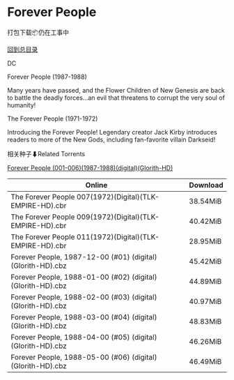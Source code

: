 # Forever People

打包下载📦仍在工事中

[回到总目录](/Catalogs.md)

DC

Forever People (1987-1988)

Many years have passed, and the Flower Children of New Genesis are back to battle the deadly forces...an evil that threatens to corrupt the very soul of humanity!



The Forever People (1971-1972)

Introducing the Forever People! Legendary creator Jack Kirby introduces readers to more of the New Gods, including fan-favorite villain Darkseid!





相关种子⬇Related Torrents

[Forever People (001-006)(1987-1988)(digital)(Glorith-HD)](https://github.com/alicewish/markdown/blob/master/torrent/Forever-People--001-006--1987-1988--digital--Glorith-HD.md)

Online | Download
--- | ---
The Forever People 007(1972)(Digital)(TLK-EMPIRE-HD).cbr | 38.54MiB
The Forever People 009(1972)(Digital)(TLK-EMPIRE-HD).cbr | 40.42MiB
The Forever People 011(1972)(Digital)(TLK-EMPIRE-HD).cbr | 28.95MiB
Forever People, 1987-12-00 (#01) (digital) (Glorith-HD).cbz | 45.42MiB
Forever People, 1988-01-00 (#02) (digital) (Glorith-HD).cbz | 44.89MiB
Forever People, 1988-02-00 (#03) (digital) (Glorith-HD).cbz | 40.97MiB
Forever People, 1988-03-00 (#04) (digital) (Glorith-HD).cbz | 48.83MiB
Forever People, 1988-04-00 (#05) (digital) (Glorith-HD).cbz | 46.26MiB
Forever People, 1988-05-00 (#06) (digital) (Glorith-HD).cbz | 46.49MiB